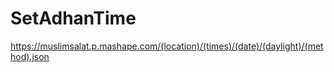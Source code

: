 # SetAdhanTime
https://muslimsalat.p.mashape.com/(location)/(times)/(date)/(daylight)/(method).json
